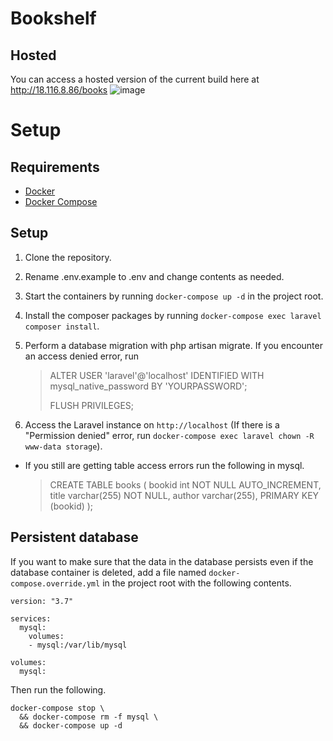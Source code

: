 # Bookshelf

## Hosted
You can access a hosted version of the current build here at http://18.116.8.86/books
![image](https://user-images.githubusercontent.com/17068353/126904681-4bb20a3c-b33a-41df-89da-912da71c5045.png)

# Setup
## Requirements
- [Docker](https://docs.docker.com/install)
- [Docker Compose](https://docs.docker.com/compose/install)

## Setup
1. Clone the repository.
1. Rename .env.example to .env and change contents as needed.
3. Start the containers by running `docker-compose up -d` in the project root.
4. Install the composer packages by running `docker-compose exec laravel composer install`.
5. Perform a database migration with php artisan migrate.
If you encounter an access denied error, run 

   > ALTER USER 'laravel'@'localhost' IDENTIFIED WITH mysql_native_password BY 'YOURPASSWORD'; 
   >
   >  FLUSH PRIVILEGES;
1. Access the Laravel instance on `http://localhost` (If there is a "Permission denied" error, run `docker-compose exec laravel chown -R www-data storage`).
* If you still are getting table access errors run the following in mysql.
  
  > CREATE TABLE books (
  > bookid int NOT NULL AUTO_INCREMENT,
  > title varchar(255) NOT NULL,
  > author varchar(255),
  >  PRIMARY KEY (bookid)
);

## Persistent database
If you want to make sure that the data in the database persists even if the database container is deleted, add a file named `docker-compose.override.yml` in the project root with the following contents.
```
version: "3.7"

services:
  mysql:
    volumes:
    - mysql:/var/lib/mysql

volumes:
  mysql:
```
Then run the following.
```
docker-compose stop \
  && docker-compose rm -f mysql \
  && docker-compose up -d
``` 
